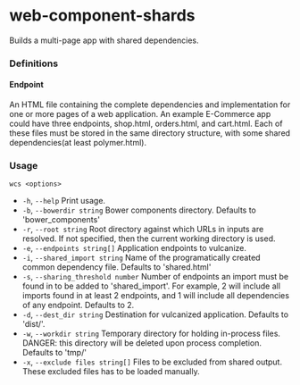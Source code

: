 # web-component-shards

Builds a multi-page app with shared dependencies.


### Definitions

#### Endpoint
An HTML file containing the complete dependencies and implementation for one or more pages of a web application. An example E-Commerce app could have three endpoints, shop.html, orders.html, and cart.html. Each of these files must be stored in the same directory structure, with some shared dependencies(at least polymer.html).

### Usage
 `wcs <options>`

- `-h`, `--help`                       Print usage.
- `-b`, `--bowerdir string`            Bower components directory. Defaults to 'bower_components'
- `-r`, `--root string`                Root directory against which URLs in inputs are resolved. If not specified, then the current working directory is used.
- `-e`, `--endpoints string[]`         Application endpoints to vulcanize.
- `-i`, `--shared_import string`       Name of the programatically created common dependency file. Defaults to 'shared.html'
- `-s`, `--sharing_threshold number`   Number of endpoints an import must be found in to be added to 'shared_import'. For example, 2 will include all imports found in at least 2 endpoints, and 1 will include all dependencies of any endpoint. Defaults to 2.
- `-d`, `--dest_dir string`            Destination for vulcanized application. Defaults to 'dist/'.
- `-w`, `--workdir string`             Temporary directory for holding in-process files. DANGER: this directory will be deleted upon process completion. Defaults to 'tmp/'
- `-x`, `--exclude files string[]`     Files to be excluded from shared output. These excluded files has to be loaded manually.         